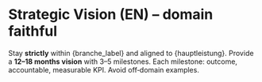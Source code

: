 # Strategic Vision (EN) – domain faithful
Stay **strictly** within {branche_label} and aligned to {hauptleistung}.
Provide a **12–18 months vision** with 3–5 milestones.
Each milestone: outcome, accountable, measurable KPI.
Avoid off‑domain examples.
